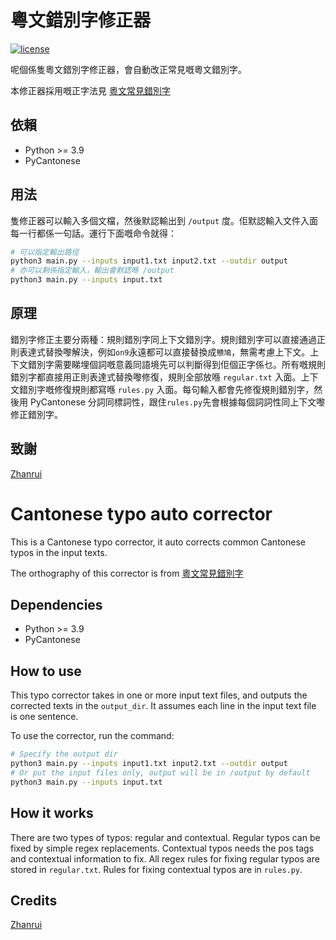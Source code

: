 # 粵文錯別字修正器

[![license](https://img.shields.io/github/license/DAVFoundation/captain-n3m0.svg?style=flat-square)](https://github.com/DAVFoundation/captain-n3m0/blob/master/LICENSE)

呢個係隻粵文錯別字修正器，會自動改正常見嘅粵文錯別字。

本修正器採用嘅正字法見 [粵文常見錯別字](https://jyutping.org/blog/typo/)

## 依賴

- Python >= 3.9
- PyCantonese

## 用法

隻修正器可以輸入多個文檔，然後默認輸出到 `/output` 度。佢默認輸入文件入面每一行都係一句話。運行下面嘅命令就得：

```bash
# 可以指定輸出路徑
python3 main.py --inputs input1.txt input2.txt --outdir output
# 亦可以剩係指定輸入，輸出會默認喺 /output
python3 main.py --inputs input.txt
```

## 原理

錯別字修正主要分兩種：規則錯別字同上下文錯別字。規則錯別字可以直接通過正則表達式替換嚟解決，例如`on9`永遠都可以直接替換成`戇鳩`，無需考慮上下文。上下文錯別字需要睇埋個詞嘅意義同語境先可以判斷得到佢個正字係乜。所有嘅規則錯別字都直接用正則表達式替換嚟修復，規則全部放喺 `regular.txt` 入面。上下文錯別字嘅修復規則都寫喺 `rules.py` 入面。每句輸入都會先修復規則錯別字，然後用 PyCantonese 分詞同標詞性，跟住`rules.py`先會根據每個詞詞性同上下文嚟修正錯別字。

## 致謝

[Zhanrui](https://github.com/ZhanruiLiang)

# Cantonese typo auto corrector

This is a Cantonese typo corrector, it auto corrects common Cantonese typos in the input texts.

The orthography of this corrector is from [粵文常見錯別字](https://jyutping.org/blog/typo/)

## Dependencies

- Python >= 3.9
- PyCantonese

## How to use

This typo corrector takes in one or more input text files, and outputs the corrected texts in the `output_dir`. It assumes each line in the input text file is one sentence.

To use the corrector, run the command:

```bash
# Specify the output dir
python3 main.py --inputs input1.txt input2.txt --outdir output
# Or put the input files only, output will be in /output by default
python3 main.py --inputs input.txt
```

## How it works

There are two types of typos: regular and contextual. Regular typos can be fixed by simple regex replacements. Contextual typos needs the pos tags and contextual information to fix. All regex rules for fixing regular typos are stored in `regular.txt`. Rules for fixing contextual typos are in `rules.py`.

## Credits

[Zhanrui](https://github.com/ZhanruiLiang)
